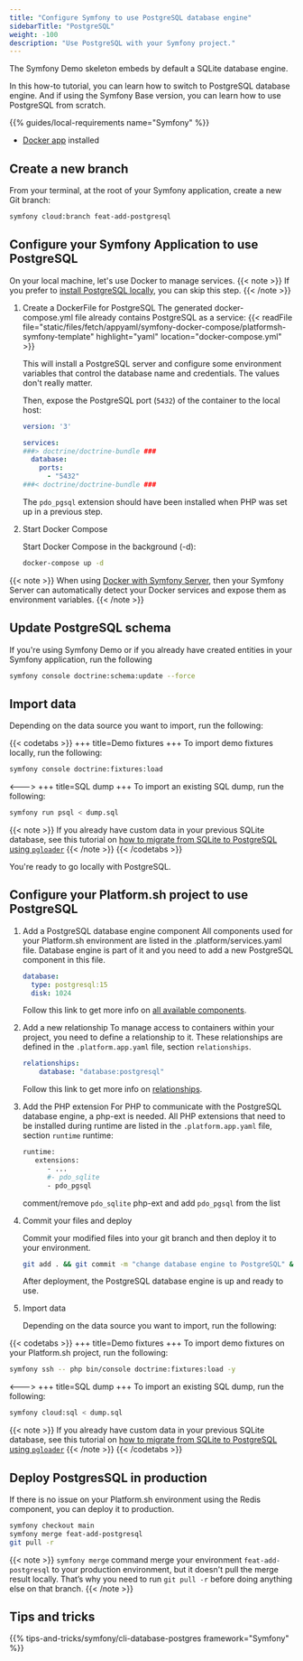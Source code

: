 ```yaml
---
title: "Configure Symfony to use PostgreSQL database engine"
sidebarTitle: "PostgreSQL"
weight: -100
description: "Use PostgreSQL with your Symfony project."
---
```


[comment]: <> ( already exists here : https://symfony.com/doc/current/the-fast-track/en/7-database.html)

The Symfony Demo skeleton embeds by default a SQLite database engine.

In this how-to tutorial, you can learn how to switch to PostgreSQL database engine.
And if using the Symfony Base version, you can learn how to use PostgreSQL from scratch.

{{% guides/local-requirements name="Symfony" %}}
- [Docker app](https://docs.docker.com/engine/install/) installed

## Create a new branch
From your terminal, at the root of your Symfony application, create a new Git branch:

```bash
symfony cloud:branch feat-add-postgresql
```

## Configure your Symfony Application to use PostgreSQL
On your local machine, let's use Docker to manage services.
{{< note >}}
If you prefer to [install PostgreSQL locally](https://www.postgresql.org/download/), you can skip this step.
{{< /note >}}

1. Create a DockerFile for PostgreSQL
    The generated docker-compose.yml file already contains PostgreSQL as a service: {{< readFile file="static/files/fetch/appyaml/symfony-docker-compose/platformsh-symfony-template" highlight="yaml" location="docker-compose.yml" >}}

    This will install a PostgreSQL server and configure some environment variables that control the database name and credentials.
    The values don't really matter.

    Then, expose the PostgreSQL port (`5432`) of the container to the local host:

    ```yaml {location="./docker-compose.override.yml"}
    version: '3'

    services:
    ###> doctrine/doctrine-bundle ###
      database:
        ports:
          - "5432"
    ###< doctrine/doctrine-bundle ###
    ```

    The `pdo_pgsql` extension should have been installed when PHP was set up in a previous step.

1. Start Docker Compose

    Start Docker Compose in the background (-d):
    ```bash
    docker-compose up -d
    ```

{{< note >}}
When using [Docker with Symfony Server](https://symfony.com/doc/current/setup/docker.html), then your Symfony Server can automatically detect your Docker services and expose them as environment variables.
{{< /note >}}

## Update PostgreSQL schema
If you're using Symfony Demo or if you already have created entities in your Symfony application, run the following
```bash
symfony console doctrine:schema:update --force
```

## Import data
Depending on the data source you want to import, run the following:

{{< codetabs >}}
+++
title=Demo fixtures
+++
To import demo fixtures locally, run the following:
```bash
symfony console doctrine:fixtures:load
```

<--->
+++
title=SQL dump
+++
To import an existing SQL dump, run the following:
```bash
symfony run psql < dump.sql
```
{{< note >}}
If you already have custom data in your previous SQLite database, see this tutorial on [how to migrate from SQLite to PostgreSQL using `pgloader`](https://pgloader.readthedocs.io/en/latest/ref/sqlite.html)
{{< /note >}}
{{< /codetabs >}}

You're ready to go locally with PostgreSQL.

## Configure your Platform.sh project to use PostgreSQL

1. Add a PostgreSQL database engine component
    All components used for your Platform.sh environment are listed in the .platform/services.yaml file.
    Database engine is part of it and you need to add a new PostgreSQL component in this file.

    ```yaml {location=".platform/services.yaml"}
    database:
      type: postgresql:15
      disk: 1024
    ```
    Follow this link to get more info on [all available components](../../../add-services#available-services).

1. Add a new relationship
    To manage access to containers within your project, you need to define a relationship to it.
    These relationships are defined in the `.platform.app.yaml` file, section `relationships`.
    ```yaml {location=".platform.app.yaml"}
    relationships:
        database: "database:postgresql"
    ```
   Follow this link to get more info on [relationships](../../../create-apps/app-reference.html#relationships).

1. Add the PHP extension
    For PHP to communicate with the PostgreSQL database engine, a php-ext is needed.
    All PHP extensions that need to be installed during runtime are listed in the `.platform.app.yaml` file, section `runtime`
    runtime:
    ```bash {location=".platform.app.yaml"}
    runtime:
       extensions:
          - ...
          #- pdo_sqlite
          - pdo_pgsql
    ```
   comment/remove `pdo_sqlite` php-ext and add `pdo_pgsql` from the list


1. Commit your files and deploy

   Commit your modified files into your git branch and then deploy it to your environment.
    ```bash
    git add . && git commit -m "change database engine to PostgreSQL" && symfony deploy
    ```
   After deployment, the PostgreSQL database engine is up and ready to use.

1. Import data

   Depending on the data source you want to import, run the following:

{{< codetabs >}}
+++
title=Demo fixtures
+++
To import demo fixtures on your Platform.sh project, run the following:
```bash
symfony ssh -- php bin/console doctrine:fixtures:load -y
```
<--->
+++
title=SQL dump
+++
To import an existing SQL dump, run the following:
```bash
symfony cloud:sql < dump.sql
```
{{< note >}}
If you already have custom data in your previous SQLite database, see this tutorial on [how to migrate from SQLite to PostgreSQL using `pgloader`](https://pgloader.readthedocs.io/en/latest/ref/sqlite.html)
{{< /note >}}
{{< /codetabs >}}

## Deploy PostgresSQL in production

If there is no issue on your Platform.sh environment using the Redis component, you can deploy it to production.
```bash
symfony checkout main
symfony merge feat-add-postgresql
git pull -r
```

{{< note >}}
`symfony merge` command merge your environment `feat-add-postgresql` to your production environment, but it doesn't pull the merge result locally. That’s why you need to run `git pull -r` before doing anything else on that branch.
{{< /note >}}

## Tips and tricks

{{% tips-and-tricks/symfony/cli-database-postgres framework="Symfony" %}}
